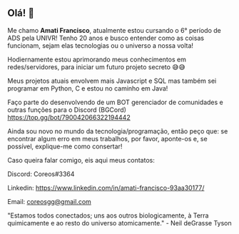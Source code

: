 <h2> Olá! 👋 </h2>
Me chamo <strong>Amati Francisco</strong>, atualmente estou cursando o 6° período de ADS pela UNIVR!
Tenho 20 anos e busco entender como as coisas funcionam, sejam elas tecnologias ou o universo
a nossa volta!

Hodiernamente estou aprimorando meus conhecimentos em redes/servidores, para iniciar um futuro projeto
secreto 😅😅

Meus projetos atuais envolvem mais Javascript e SQL mas também sei programar em Python, C e estou no caminho em Java!

Faço parte do desenvolvendo de um BOT gerenciador de comunidades e outras funções para o Discord (BGCord)
https://top.gg/bot/790042066322194442


Ainda sou novo no mundo da tecnologia/programação, então peço que: se encontrar algum erro em meus trabalhos, 
por favor, aponte-os e, se possível, explique-me como consertar!

Caso queira falar comigo, eis aqui meus contatos:

Discord: Coreos#3364

Linkedin: https://www.linkedin.com/in/amati-francisco-93aa30177/

Email: coreosgg@gmail.com

"Estamos todos conectados; uns aos outros biologicamente, à Terra quimicamente e ao resto do universo atomicamente." - Neil deGrasse Tyson


